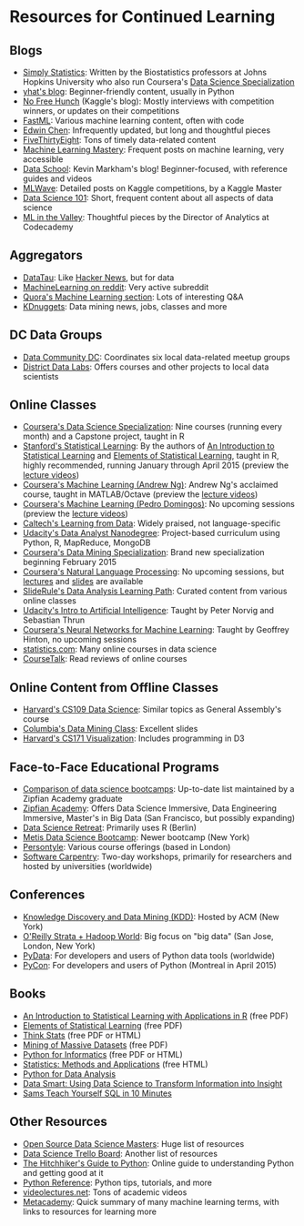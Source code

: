 # Resources for Continued Learning


## Blogs

* [Simply Statistics](http://simplystatistics.org/): Written by the Biostatistics professors at Johns Hopkins University who also run Coursera's [Data Science Specialization](https://www.coursera.org/specialization/jhudatascience/1)
* [yhat's blog](http://blog.yhat.com/): Beginner-friendly content, usually in Python
* [No Free Hunch](http://blog.kaggle.com/) (Kaggle's blog): Mostly interviews with competition winners, or updates on their competitions
* [FastML](http://fastml.com/): Various machine learning content, often with code
* [Edwin Chen](http://blog.echen.me/): Infrequently updated, but long and thoughtful pieces
* [FiveThirtyEight](http://fivethirtyeight.com/): Tons of timely data-related content
* [Machine Learning Mastery](http://machinelearningmastery.com/blog/): Frequent posts on machine learning, very accessible
* [Data School](http://www.dataschool.io/): Kevin Markham's blog! Beginner-focused, with reference guides and videos
* [MLWave](http://mlwave.com/): Detailed posts on Kaggle competitions, by a Kaggle Master
* [Data Science 101](http://101.datascience.community/): Short, frequent content about all aspects of data science
* [ML in the Valley](http://ml.posthaven.com/): Thoughtful pieces by the Director of Analytics at Codecademy


## Aggregators

* [DataTau](http://www.datatau.com/): Like [Hacker News](https://news.ycombinator.com/), but for data
* [MachineLearning on reddit](http://www.reddit.com/r/MachineLearning/): Very active subreddit
* [Quora's Machine Learning section](http://www.quora.com/Machine-Learning): Lots of interesting Q&A
* [KDnuggets](http://www.kdnuggets.com/): Data mining news, jobs, classes and more


## DC Data Groups

* [Data Community DC](http://www.datacommunitydc.org/): Coordinates six local data-related meetup groups
* [District Data Labs](http://www.districtdatalabs.com/): Offers courses and other projects to local data scientists


## Online Classes

* [Coursera's Data Science Specialization](https://www.coursera.org/specialization/jhudatascience/1): Nine courses (running every month) and a Capstone project, taught in R
* [Stanford's Statistical Learning](http://online.stanford.edu/course/statistical-learning): By the authors of [An Introduction to Statistical Learning](http://www-bcf.usc.edu/~gareth/ISL/) and [Elements of Statistical Learning](http://statweb.stanford.edu/~tibs/ElemStatLearn/), taught in R, highly recommended, running January through April 2015 (preview the [lecture videos](http://www.dataschool.io/15-hours-of-expert-machine-learning-videos/))
* [Coursera's Machine Learning (Andrew Ng)](https://www.coursera.org/course/ml): Andrew Ng's acclaimed course, taught in MATLAB/Octave (preview the [lecture videos](https://class.coursera.org/ml-005/lecture))
* [Coursera's Machine Learning (Pedro Domingos)](https://www.coursera.org/course/machlearning): No upcoming sessions (preview the [lecture videos](https://class.coursera.org/machlearning-001/lecture))
* [Caltech's Learning from Data](http://work.caltech.edu/telecourse.html): Widely praised, not language-specific
* [Udacity's Data Analyst Nanodegree](https://www.udacity.com/course/nd002): Project-based curriculum using Python, R, MapReduce, MongoDB
* [Coursera's Data Mining Specialization](https://www.coursera.org/specialization/datamining/20): Brand new specialization beginning February 2015
* [Coursera's Natural Language Processing](https://www.coursera.org/course/nlp): No upcoming sessions, but [lectures](https://class.coursera.org/nlp/lecture) and [slides](http://web.stanford.edu/~jurafsky/NLPCourseraSlides.html) are available
* [SlideRule's Data Analysis Learning Path](https://www.mysliderule.com/learning-paths/data-analysis): Curated content from various online classes
* [Udacity's Intro to Artificial Intelligence](https://www.udacity.com/course/cs271): Taught by Peter Norvig and Sebastian Thrun
* [Coursera's Neural Networks for Machine Learning](https://www.coursera.org/course/neuralnets): Taught by Geoffrey Hinton, no upcoming sessions
* [statistics.com](http://www.statistics.com/data-science/): Many online courses in data science
* [CourseTalk](http://www.coursetalk.com/): Read reviews of online courses


## Online Content from Offline Classes

* [Harvard's CS109 Data Science](http://cs109.github.io/2014/): Similar topics as General Assembly's course
* [Columbia's Data Mining Class](http://www2.research.att.com/~volinsky/DataMining/Columbia2011/Columbia2011.html): Excellent slides
* [Harvard's CS171 Visualization](http://www.cs171.org/2015/index.html): Includes programming in D3


## Face-to-Face Educational Programs

* [Comparison of data science bootcamps](http://yet-another-data-blog.blogspot.com/2014/04/data-science-bootcamp-landscape-full.html): Up-to-date list maintained by a Zipfian Academy graduate
* [Zipfian Academy](http://www.zipfianacademy.com/): Offers Data Science Immersive, Data Engineering Immersive, Master's in Big Data (San Francisco, but possibly expanding)
* [Data Science Retreat](http://datascienceretreat.com/): Primarily uses R (Berlin)
* [Metis Data Science Bootcamp](http://www.thisismetis.com/data-science): Newer bootcamp (New York)
* [Persontyle](http://www.persontyle.com/): Various course offerings (based in London)
* [Software Carpentry](http://software-carpentry.org/): Two-day workshops, primarily for researchers and hosted by universities (worldwide)


## Conferences

* [Knowledge Discovery and Data Mining (KDD)](http://www.kdd.org/): Hosted by ACM (New York)
* [O'Reilly Strata + Hadoop World](http://strataconf.com/): Big focus on "big data" (San Jose, London, New York)
* [PyData](http://pydata.org/): For developers and users of Python data tools (worldwide)
* [PyCon](https://us.pycon.org/): For developers and users of Python (Montreal in April 2015)


## Books

* [An Introduction to Statistical Learning with Applications in R](http://www-bcf.usc.edu/~gareth/ISL/) (free PDF)
* [Elements of Statistical Learning](http://www-stat.stanford.edu/~tibs/ElemStatLearn/) (free PDF)
* [Think Stats](http://www.greenteapress.com/thinkstats/) (free PDF or HTML)
* [Mining of Massive Datasets](http://www.mmds.org/) (free PDF)
* [Python for Informatics](http://www.pythonlearn.com/book.php) (free PDF or HTML)
* [Statistics: Methods and Applications](http://www.statsoft.com/Textbook) (free HTML)
* [Python for Data Analysis](http://shop.oreilly.com/product/0636920023784.do)
* [Data Smart: Using Data Science to Transform Information into Insight](http://www.amazon.com/gp/product/111866146X/)
* [Sams Teach Yourself SQL in 10 Minutes](http://www.amazon.com/Sams-Teach-Yourself-Minutes-Edition/dp/0672336073)


## Other Resources

* [Open Source Data Science Masters](https://github.com/datasciencemasters/go): Huge list of resources
* [Data Science Trello Board](https://trello.com/b/rbpEfMld/data-science): Another list of resources
* [The Hitchhiker's Guide to Python](http://docs.python-guide.org/en/latest/): Online guide to understanding Python and getting good at it
* [Python Reference](https://github.com/rasbt/python_reference): Python tips, tutorials, and more
* [videolectures.net](http://videolectures.net/Top/Computer_Science/): Tons of academic videos
* [Metacademy](http://www.metacademy.org/list): Quick summary of many machine learning terms, with links to resources for learning more
